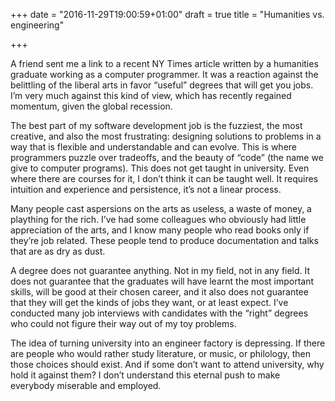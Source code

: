 +++
date = "2016-11-29T19:00:59+01:00"
draft = true
title = "Humanities vs. engineering"

+++

A friend sent me a link to a recent NY Times article written by a
humanities graduate working as a computer programmer. It was a reaction against the belittling of the liberal arts in favor “useful” degrees that will get
you jobs. I’m very much against this kind of view, which has recently regained momentum, given the global recession.

The best part of my software development job is the fuzziest, the most creative,
and also the most frustrating: designing solutions to problems in a way that is flexible and understandable and can evolve. This is where programmers puzzle
over tradeoffs, and the beauty of “code” (the name we give to computer programs). This does not get taught in university. Even where there are courses for it, I don’t think it can be taught well. It requires intuition and experience and persistence, it’s not a linear process.

Many people cast aspersions on the arts as useless, a waste of money, a plaything for the rich. I’ve had some colleagues who obviously had little appreciation of the arts, and I know many people who read books only if they’re job related. These people tend to produce documentation and talks that are as dry as dust.

A degree does not guarantee anything. Not in my field, not in any field. It does not guarantee that the graduates will have learnt the most important skills, will be good at their chosen career, and it also does not guarantee that they will get the kinds of jobs they want, or at least expect. I’ve conducted many job interviews with candidates with the “right” degrees who could not figure their way out of my toy problems.

The idea of turning university into an engineer factory is depressing. If there
are people who would rather study literature, or music, or philology, then those choices should exist. And if some don’t want to attend university, why hold it against them?
I don’t understand this eternal push to make everybody miserable and employed.
